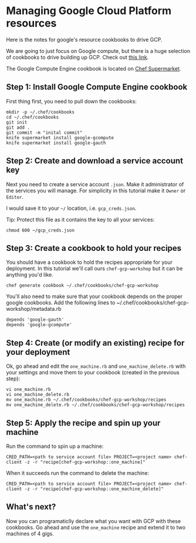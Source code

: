 # Managing Google Cloud Platform resources

Here is the notes for google's resource cookbooks to drive GCP.

We are going to just focus on Google compute, but there is a huge selection
of cookbooks to drive building up GCP. Check out
[this link](https://supermarket.chef.io/users/googlecloudplatform).

The Google Compute Engine cookbook is located on
[Chef Supermarket](https://supermarket.chef.io/cookbooks/google-gcompute).


## Step 1: Install Google Compute Engine cookbook

First thing first, you need to pull down the cookbooks:

    mkdir -p ~/.chef/cookbooks
    cd ~/.chef/cookbooks
    git init
    git add .
    git commit -m "inital commit"
    knife supermarket install google-gcompute
    knife supermarket install google-gauth


## Step 2: Create and download a service account key

Next you need to create a service account `.json`. Make it administrator of the
services you will manage. For simplicity in this tutorial make it `Owner` or
`Editor`.

I would save it to your `~/` location, i.e. `gcp_creds.json`.

Tip: Protect this file as it contains the key to all your services:

    chmod 600 ~/gcp_creds.json


## Step 3: Create a cookbook to hold your recipes

You should have a cookbook to hold the recipes appropriate for your deployment.
In this tutorial we'll call ours `chef-gcp-workshop` but it can be anything you'd
like.

    chef generate cookbook ~/.chef/cookbooks/chef-gcp-workshop

You'll also need to make sure that your cookbook depends on the proper google cookbooks. Add the following lines to ~/.chef/cookbooks/chef-gcp-workshop/metadata.rb

    depends 'google-gauth'
    depends 'google-gcompute'


## Step 4: Create (or modify an existing) recipe for your deployment

Ok, go ahead and edit the `one_machine.rb` and `one_machine_delete.rb` with your
settings and move them to your cookbook (created in the previous step):

    vi one_machine.rb
    vi one_machine_delete.rb
    mv one_machine.rb ~/.chef/cookbooks/chef-gcp-workshop/recipes
    mv one_machine_delete.rb ~/.chef/cookbooks/chef-gcp-workshop/recipes


## Step 5: Apply the recipe and spin up your machine

Run the command to spin up a machine:

    CRED_PATH=<path to service account file> PROJECT=<project name> chef-client -z -r "recipe[chef-gcp-workshop::one_machine]"

When it succeeds run the command to delete the machine:

    CRED_PATH=<path to service account file> PROJECT=<project name> chef-client -z -r "recipe[chef-gcp-workshop::one_machine_delete]"


## What's next?

Now you can programaticlly declare what you want with GCP with these cookbooks.
Go ahead and use the `one_machine` recipe and extend it to two machines of 4
gigs.
